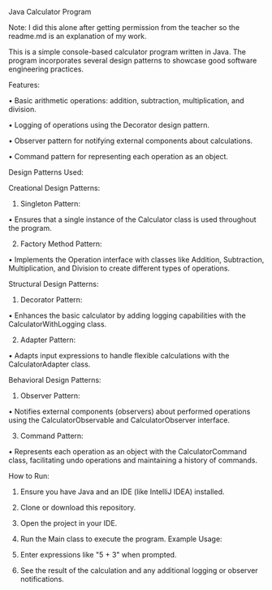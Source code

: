 Java Calculator Program

Note: I did this alone after getting permission from the teacher so the readme.md is an explanation of my work.

This is a simple console-based calculator program written in Java. The program incorporates several design patterns to showcase good software engineering practices.

Features:

•	Basic arithmetic operations: addition, subtraction, multiplication, and division.

•	Logging of operations using the Decorator design pattern.

•	Observer pattern for notifying external components about calculations.

•	Command pattern for representing each operation as an object.

Design Patterns Used:

Creational Design Patterns:

1.	Singleton Pattern:

•	Ensures that a single instance of the Calculator class is used throughout the program.

2.	Factory Method Pattern:
	
•	Implements the Operation interface with classes like Addition, Subtraction, Multiplication, and Division to create different types of operations.

Structural Design Patterns:

1.	Decorator Pattern:
   
•	Enhances the basic calculator by adding logging capabilities with the CalculatorWithLogging class.

2.	Adapter Pattern:
   
•	Adapts input expressions to handle flexible calculations with the CalculatorAdapter class.

Behavioral Design Patterns:

1.	Observer Pattern:
   
•	Notifies external components (observers) about performed operations using the CalculatorObservable and CalculatorObserver interface.

3.	Command Pattern:
   
•	Represents each operation as an object with the CalculatorCommand class, facilitating undo operations and maintaining a history of commands.

How to Run:

1.	Ensure you have Java and an IDE (like IntelliJ IDEA) installed.
   
3.	Clone or download this repository.
4.	Open the project in your IDE.
5.	Run the Main class to execute the program.
Example Usage:
1.	Enter expressions like "5 + 3" when prompted.
2.	See the result of the calculation and any additional logging or observer notifications.
